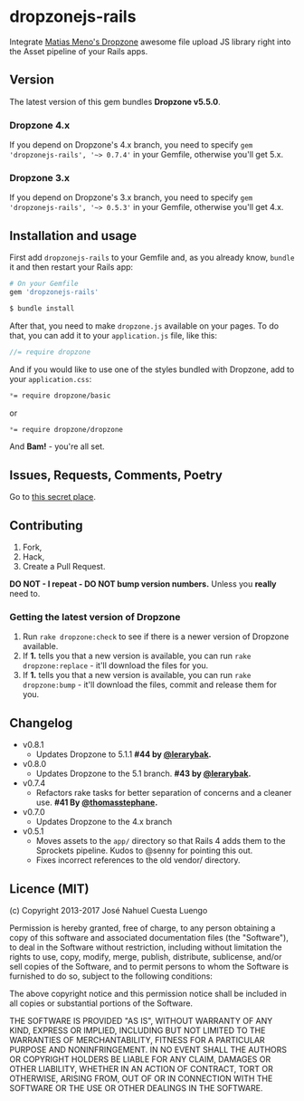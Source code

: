 # dropzonejs-rails

Integrate [Matias Meno's Dropzone](http://www.dropzonejs.com/) awesome file upload JS library right into the Asset pipeline of your Rails apps.

## Version

The latest version of this gem bundles **Dropzone v5.5.0**.

### Dropzone 4.x

If you depend on Dropzone's 4.x branch, you need to specify `gem 'dropzonejs-rails', '~> 0.7.4'` in your Gemfile, otherwise you'll get 5.x.

### Dropzone 3.x

If you depend on Dropzone's 3.x branch, you need to specify `gem 'dropzonejs-rails', '~> 0.5.3'` in your Gemfile, otherwise you'll get 4.x.

## Installation and usage

First add `dropzonejs-rails` to your Gemfile and, as you already know, `bundle` it and then restart your Rails app:

```ruby
# On your Gemfile
gem 'dropzonejs-rails'
```

```bash
$ bundle install
```

After that, you need to make `dropzone.js` available on your pages. To do that, you can add it to your `application.js` file, like this:

```javascript
//= require dropzone
```

And if you would like to use one of the styles bundled with Dropzone, add to your `application.css`:
```scss
*= require dropzone/basic
```
or
```scss
*= require dropzone/dropzone
```

And **Bam!** - you're all set.


## Issues, Requests, Comments, Poetry

Go to [this secret place](https://github.com/ncuesta/dropzonejs-rails/issues).


## Contributing

1. Fork,
2. Hack,
3. Create a Pull Request.

**DO NOT - I repeat - DO NOT bump version numbers.** Unless you **really** need to.


### Getting the latest version of Dropzone

1. Run `rake dropzone:check` to see if there is a newer version of Dropzone available.
2. If **1.** tells you that a new version is available, you can run `rake dropzone:replace` - it'll download the files for you.
3. If **1.** tells you that a new version is available, you can run `rake dropzone:bump` - it'll download the files, commit and release them for you.

## Changelog

* v0.8.1
  * Updates Dropzone to 5.1.1 **#44 by [@lerarybak](https://github.com/lerarybak).**
* v0.8.0
  * Updates Dropzone to the 5.1 branch. **#43 by [@lerarybak](https://github.com/lerarybak).**
* v0.7.4
  * Refactors rake tasks for better separation of concerns and a cleaner use. **#41 By [@thomasstephane](https://github.com/thomasstephane).**
* v0.7.0
  * Updates Dropzone to the 4.x branch
* v0.5.1
  * Moves assets to the `app/` directory so that Rails 4 adds them to the Sprockets
    pipeline. Kudos to @senny for pointing this out.
  * Fixes incorrect references to the old vendor/ directory.

## Licence (MIT)

(c) Copyright 2013-2017 José Nahuel Cuesta Luengo

Permission is hereby granted, free of charge, to any person obtaining
a copy of this software and associated documentation files (the
"Software"), to deal in the Software without restriction, including
without limitation the rights to use, copy, modify, merge, publish,
distribute, sublicense, and/or sell copies of the Software, and to
permit persons to whom the Software is furnished to do so, subject to
the following conditions:

The above copyright notice and this permission notice shall be
included in all copies or substantial portions of the Software.

THE SOFTWARE IS PROVIDED "AS IS", WITHOUT WARRANTY OF ANY KIND,
EXPRESS OR IMPLIED, INCLUDING BUT NOT LIMITED TO THE WARRANTIES OF
MERCHANTABILITY, FITNESS FOR A PARTICULAR PURPOSE AND
NONINFRINGEMENT. IN NO EVENT SHALL THE AUTHORS OR COPYRIGHT HOLDERS BE
LIABLE FOR ANY CLAIM, DAMAGES OR OTHER LIABILITY, WHETHER IN AN ACTION
OF CONTRACT, TORT OR OTHERWISE, ARISING FROM, OUT OF OR IN CONNECTION
WITH THE SOFTWARE OR THE USE OR OTHER DEALINGS IN THE SOFTWARE.
